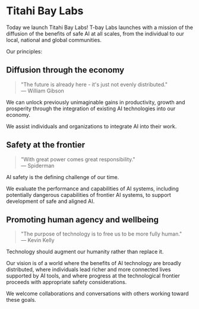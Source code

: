 # Titahi Bay Labs

Today we launch Titahi Bay Labs! T-bay Labs launches with a mission of the diffusion of the benefits of safe AI at all scales, from the individual to our local, national and global communities.

Our principles:

## Diffusion through the economy

> "The future is already here - it's just not evenly distributed."  
> — William Gibson

We can unlock previously unimaginable gains in productivity, growth and prosperity through the integration of existing AI technologies into our economy.

We assist individuals and organizations to integrate AI into their work.

## Safety at the frontier

> "With great power comes great responsibility."  
> — Spiderman

AI safety is the defining challenge of our time.

We evaluate the performance and capabilities of AI systems, including potentially dangerous capabilities of frontier AI systems, to support development of safe and aligned AI.

## Promoting human agency and wellbeing

> "The purpose of technology is to free us to be more fully human."  
> — Kevin Kelly

Technology should augment our humanity rather than replace it.

Our vision is of a world where the benefits of AI technology are broadly distributed, where individuals lead richer and more connected lives supported by AI tools, and where progress at the technological frontier proceeds with appropriate safety considerations.

We welcome collaborations and conversations with others working toward these goals.